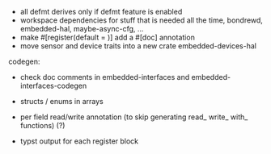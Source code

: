 - all defmt derives only if defmt feature is enabled
- workspace dependencies for stuff that is needed all the time, bondrewd, embedded-hal, maybe-async-cfg, ...
- make #[register(default = )] add a #[doc] annotation
- move sensor and device traits into a new crate embedded-devices-hal

codegen:

- check doc comments in embedded-interfaces and embedded-interfaces-codegen

- structs / enums in arrays
- per field read/write annotation (to skip generating read_ write_ with_ functions) (?)
- typst output for each register block
